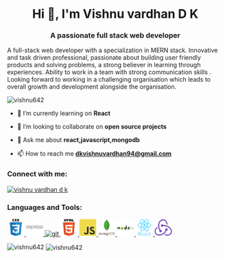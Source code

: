 <h1 align="center">Hi 👋, I'm Vishnu vardhan D K</h1>
<h3 align="center">A passionate full stack web developer</h3>

<p>A full-stack web developer with a specialization in MERN stack. Innovative and task driven professional, passionate about building user friendly products and solving problems, a strong believer in learning through experiences. Ability to work in a team with strong communication skills . Looking forward to working in a challenging organisation which leads to overall growth and development alongside the organisation.</p>

<p align="left"> <img src="https://komarev.com/ghpvc/?username=vishnu642&label=Profile%20views&color=0e75b6&style=flat" alt="vishnu642" /> </p>

- 🔭 I’m currently learning on **React**

- 👯 I’m looking to collaborate on **open source projects**

- 💬 Ask me about **react,javascript,mongodb**

- 📫 How to reach me **dkvishnuvardhan94@gmail.com**

<h3 align="left">Connect with me:</h3>
<p align="left">
<a href="https://linkedin.com/in/vishnu vardhan d k" target="blank"><img align="center" src="https://raw.githubusercontent.com/rahuldkjain/github-profile-readme-generator/master/src/images/icons/Social/linked-in-alt.svg" alt="vishnu vardhan d k" height="30" width="40" /></a>
</p>

<h3 align="left">Languages and Tools:</h3>
<p align="left"> <a href="https://www.w3schools.com/css/" target="_blank" rel="noreferrer"> <img src="https://raw.githubusercontent.com/devicons/devicon/master/icons/css3/css3-original-wordmark.svg" alt="css3" width="40" height="40"/> </a> <a href="https://expressjs.com" target="_blank" rel="noreferrer"> <img src="https://raw.githubusercontent.com/devicons/devicon/master/icons/express/express-original-wordmark.svg" alt="express" width="40" height="40"/> </a> <a href="https://git-scm.com/" target="_blank" rel="noreferrer"> <img src="https://www.vectorlogo.zone/logos/git-scm/git-scm-icon.svg" alt="git" width="40" height="40"/> </a> <a href="https://www.w3.org/html/" target="_blank" rel="noreferrer"> <img src="https://raw.githubusercontent.com/devicons/devicon/master/icons/html5/html5-original-wordmark.svg" alt="html5" width="40" height="40"/> </a> <a href="https://developer.mozilla.org/en-US/docs/Web/JavaScript" target="_blank" rel="noreferrer"> <img src="https://raw.githubusercontent.com/devicons/devicon/master/icons/javascript/javascript-original.svg" alt="javascript" width="40" height="40"/> </a> <a href="https://www.mongodb.com/" target="_blank" rel="noreferrer"> <img src="https://raw.githubusercontent.com/devicons/devicon/master/icons/mongodb/mongodb-original-wordmark.svg" alt="mongodb" width="40" height="40"/> </a> <a href="https://nodejs.org" target="_blank" rel="noreferrer"> <img src="https://raw.githubusercontent.com/devicons/devicon/master/icons/nodejs/nodejs-original-wordmark.svg" alt="nodejs" width="40" height="40"/> </a> <a href="https://reactjs.org/" target="_blank" rel="noreferrer"> <img src="https://raw.githubusercontent.com/devicons/devicon/master/icons/react/react-original-wordmark.svg" alt="react" width="40" height="40"/> </a> <a href="https://redux.js.org" target="_blank" rel="noreferrer"> <img src="https://raw.githubusercontent.com/devicons/devicon/master/icons/redux/redux-original.svg" alt="redux" width="40" height="40"/> </a> </p>

<p><img align="left" src="https://github-readme-stats.vercel.app/api/top-langs?username=vishnu642&show_icons=true&locale=en&layout=compact" alt="vishnu642" /></p>

<p>&nbsp;<img align="center" src="https://github-readme-stats.vercel.app/api?username=vishnu642&show_icons=true&locale=en" alt="vishnu642" /></p>


